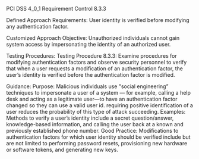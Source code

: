 PCI DSS 4_0_1 Requirement Control 8.3.3

Defined Approach Requirements:
User identity is verified before modifying any authentication factor.

Customized Approach Objective:
Unauthorized individuals cannot gain system access by impersonating the identity of an authorized user.

Testing Procedures:
Testing Procedure 8.3.3: Examine procedures for modifying authentication factors and observe security personnel to verify that when a user requests a modification of an authentication factor, the user’s identity is verified before the authentication factor is modified.

Guidance:
Purpose: Malicious individuals use "social engineering” techniques to impersonate a user of a system — for example, calling a help desk and acting as a legitimate user—to have an authentication factor changed so they can use a valid user id. requiring positive identification of a user reduces the probability of this type of attack succeeding. Examples: Methods to verify a user’s identity include a secret question/answer, knowledge-based information, and calling the user back at a known and previously established phone number. Good Practice: Modifications to authentication factors for which user identity should be verified include but are not limited to performing password resets, provisioning new hardware or software tokens, and generating new keys.